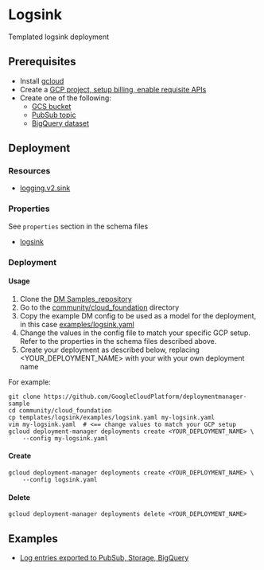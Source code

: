 # Logsink

Templated logsink deployment

## Prerequisites

- Install [gcloud](https://cloud.google.com/sdk)
- Create a [GCP project, setup billing, enable requisite APIs](../project/README.md)
- Create one of the following:
    - [GCS bucket](https://cloud.google.com/storage/docs/json_api/v1/buckets)
    - [PubSub topic](https://cloud.google.com/pubsub/docs/reference/rest/v1/projects.topics)
    - [BigQuery dataset](https://cloud.google.com/bigquery/docs/reference/rest/v2/datasets)


## Deployment

### Resources

- [logging.v2.sink](https://cloud.google.com/logging/docs/reference/v2/rest/v2/projects.sinks)


### Properties

See `properties` section in the schema files

-  [logsink](logsink.py.schema)


### Deployment

#### Usage

1. Clone the [DM Samples_repository](https://github.com/GoogleCloudPlatform/deploymentmanager-sample)
2. Go to the [community/cloud_foundation](community/cloud_foundation) directory
3. Copy the example DM config to be used as a model for the deployment, in this case [examples/logsink.yaml](examples/logsink.yaml)
4. Change the values in the config file to match your specific GCP setup.
   Refer to the properties in the schema files described above.
5. Create your deployment as described below, replacing <YOUR_DEPLOYMENT_NAME>
   with your with your own deployment name


For example:

```
git clone https://github.com/GoogleCloudPlatform/deploymentmanager-sample
cd community/cloud_foundation
cp templates/logsink/examples/logsink.yaml my-logsink.yaml
vim my-logsink.yaml  # <== change values to match your GCP setup
gcloud deployment-manager deployments create <YOUR_DEPLOYMENT_NAME> \
    --config my-logsink.yaml
```

#### Create

```
gcloud deployment-manager deployments create <YOUR_DEPLOYMENT_NAME> \
    --config logsink.yaml
```


#### Delete

```
gcloud deployment-manager deployments delete <YOUR_DEPLOYMENT_NAME>
```


## Examples

- [Log entries exported to PubSub, Storage, BigQuery](examples/logsink.yaml)